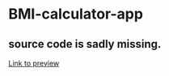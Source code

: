 # BMI-calculator-app

## source code is sadly missing. 

[Link to preview](https://www.linkedin.com/posts/muhammad-karbalae_android-kotlin-mobileappdevelopment-activity-6825463045054115840-z08w?utm_source=linkedin_share&utm_medium=member_desktop_web)